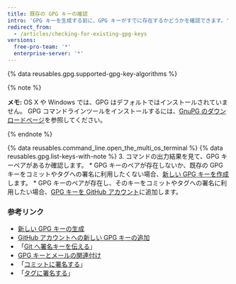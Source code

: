 ```yaml
---
title: 既存の GPG キーの確認
intro: 'GPG キーを生成する前に、GPG キーがすでに存在するかどうかを確認できます。'
redirect_from:
  - /articles/checking-for-existing-gpg-keys
versions:
  free-pro-team: '*'
  enterprise-server: '*'
---
```


{% data reusables.gpg.supported-gpg-key-algorithms %}

{% note %}

**メモ:** OS X や Windows では、GPG はデフォルトではインストールされていません。 GPG コマンドラインツールをインストールするには、[GnuPG のダウンロードページ](https://www.gnupg.org/download/)を参照してください。

{% endnote %}

{% data reusables.command_line.open_the_multi_os_terminal %}
{% data reusables.gpg.list-keys-with-note %}
3. コマンドの出力結果を見て、GPG キーペアがあるか確認します。
    * GPG キーのペアが存在しないか、既存の GPG キーをコミットやタグへの署名に利用したくない場合、[新しい GPG キーを作成](/articles/generating-a-new-gpg-key)します。
    * GPG キーのペアが存在し、そのキーをコミットやタグへの署名に利用したい場合、[GPG キーを GitHub アカウント](/articles/adding-a-new-gpg-key-to-your-github-account)に追加します。

### 参考リンク

* [新しい GPG キーの生成](/articles/generating-a-new-gpg-key)
* [GitHub アカウントへの新しい GPG キーの追加](/articles/adding-a-new-gpg-key-to-your-github-account)
* 「[Git へ署名キーを伝える](/articles/telling-git-about-your-signing-key)」
* [GPG キーとメールの関連付け](/articles/associating-an-email-with-your-gpg-key)
* 「[コミットに署名する](/articles/signing-commits)」
* 「[タグに署名する](/articles/signing-tags)」
